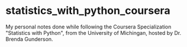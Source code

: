 # statistics_with_python_coursera
My personal notes done while following the Coursera Specialization "Statistics with Python", from the University of Michingan, hosted by Dr. Brenda Gunderson.
